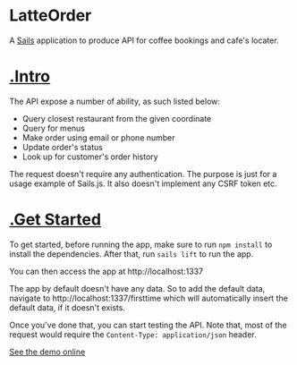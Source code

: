 # LatteOrder

A [Sails](http://sailsjs.org) application to produce API for coffee bookings and cafe's locater.

# [.Intro](#intro)

The API expose a number of ability, as such listed below:

* Query closest restaurant from the given coordinate
* Query for menus
* Make order using email or phone number
* Update order's status
* Look up for customer's order history

The request doesn't require any authentication. The purpose is just for a usage example of Sails.js. It also doesn't implement any CSRF token etc.

# [.Get Started](#getstarted)

To get started, before running the app, make sure to run `npm install` to install the dependencies. After that, run `sails lift` to run the app.

You can then access the app at http://localhost:1337

The app by default doesn't have any data. So to add the default data, navigate to http://localhost:1337/firsttime which will automatically insert the default data, if it doesn't exists.

Once you've done that, you can start testing the API. Note that, most of the request would require the `Content-Type: application/json` header.

[See the demo online](http://latte-order.herokuapp.com/)
